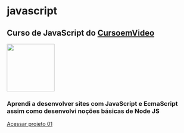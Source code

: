 # javascript

<h2>Curso de <strong>JavaScript</strong> do <a href="https://www.cursoemvideo.com" target="_blank">CursoemVideo</a></h2>

<p align="left">
<img src="https://icons.iconarchive.com/icons/simpleicons-team/simple/128/javascript-icon.png" width="128" height="128">
</p>

<p align="right">
<h3>Aprendi a desenvolver sites com JavaScript e EcmaScript assim como desenvolvi noções básicas de Node JS</h3>

<a href="https://mateusleguir.github.io/projeto-hora-do-dia" target="_blank">Acessar projeto 01</a><br>
</p>
